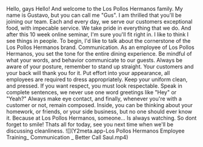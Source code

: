 Hello, gays
Hello! And welcome to the Los Pollos Hermanos family. My name is Gustavo, but you can call me "Gus". I am thrilled that you'll be joining our team. Each and every day, we serve our customers exceptional food, with impecable service. We take pride in everything that we do. And after this 10 week online seminar, I'm sure you'll fit right in. I like to think I see things in people. To begin, I'd like to talk about the cornerstone of the Los Pollos Hermanos brand. Communication. As an employee of Los Pollos Hermanos, you set the tone for the entire dining experience. Be mindful of what your words, and behavior communicate to our guests. Always be aware of your posture, remember to stand up straight. Your customers and your back will thank you for it. Put effort into your appearance, all employees are required to dress appropriately. Keep your uniform clean, and pressed. If you want respect, you must look respectable. Speak in complete sentences, we never use one word greetings like "Hey" or "Yeah?" Always make eye contact, and finally, whenever you're with a customer or not, remain composed. Inside, you can be thinking about your homework, or friends, or your side business, but no one should ever know it. Because at Los Pollos Hermanos, someone... Is always watching. So dont forget to smile! Thats all for today, see you next time when we'll be discussing cleanliness.
![](Y2meta.app-Los Pollos Hermanos Employee Training_ Communication _ Better Call Saul.mp4)
